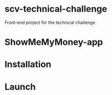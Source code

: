 # scv-technical-challenge

Front-end project for the technical challenge

# ShowMeMyMoney-app


# Installation


# Launch

